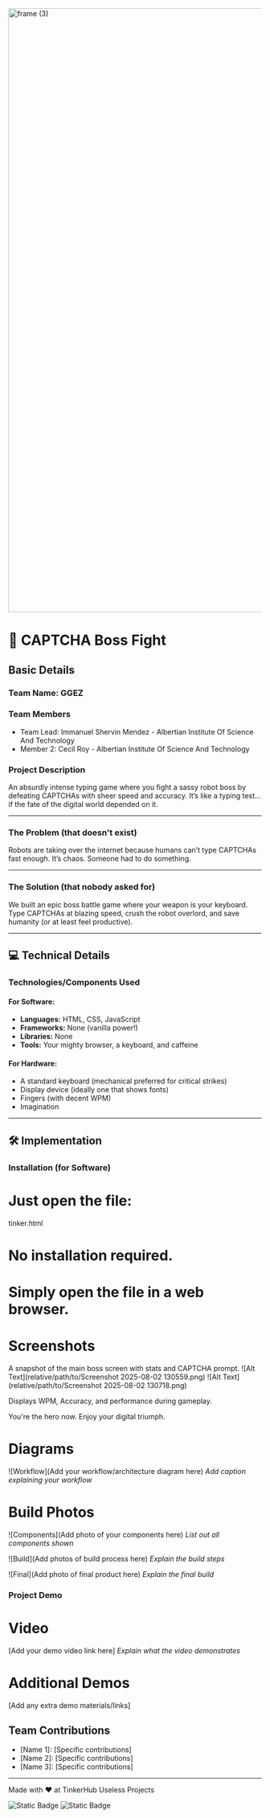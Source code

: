 <img width="3188" height="1202" alt="frame (3)" src="https://github.com/user-attachments/assets/517ad8e9-ad22-457d-9538-a9e62d137cd7" />


# 🤖 CAPTCHA Boss Fight


## Basic Details
### Team Name: GGEZ


### Team Members
- Team Lead: Immanuel Shervin Mendez - Albertian Institute Of Science And Technology
- Member 2: Cecil Roy - Albertian Institute Of Science And Technology



### Project Description  
An absurdly intense typing game where you fight a sassy robot boss by defeating CAPTCHAs with sheer speed and accuracy. It’s like a typing test... if the fate of the digital world depended on it.

---

### The Problem (that doesn't exist)  
Robots are taking over the internet because humans can’t type CAPTCHAs fast enough. It’s chaos. Someone had to do something.

---

### The Solution (that nobody asked for)  
We built an epic boss battle game where your weapon is your keyboard. Type CAPTCHAs at blazing speed, crush the robot overlord, and save humanity (or at least feel productive).

---

## 💻 Technical Details

### Technologies/Components Used

#### For Software:
- **Languages:** HTML, CSS, JavaScript  
- **Frameworks:** None (vanilla power!)  
- **Libraries:** None  
- **Tools:** Your mighty browser, a keyboard, and caffeine

#### For Hardware:
- A standard keyboard (mechanical preferred for critical strikes)
- Display device (ideally one that shows fonts)
- Fingers (with decent WPM)
- Imagination

---

## 🛠️ Implementation

### Installation (for Software)
# Just open the file:
tinker.html

# No installation required.
# Simply open the file in a web browser.


# Screenshots 
A snapshot of the main boss screen with stats and CAPTCHA prompt.
![Alt Text](relative/path/to/Screenshot 2025-08-02 130559.png)
![Alt Text](relative/path/to/Screenshot 2025-08-02 130718.png)

Displays WPM, Accuracy, and performance during gameplay.


You're the hero now. Enjoy your digital triumph.


# Diagrams
![Workflow](Add your workflow/architecture diagram here)
*Add caption explaining your workflow*


# Build Photos
![Components](Add photo of your components here)
*List out all components shown*

![Build](Add photos of build process here)
*Explain the build steps*

![Final](Add photo of final product here)
*Explain the final build*

### Project Demo
# Video
[Add your demo video link here]
*Explain what the video demonstrates*

# Additional Demos
[Add any extra demo materials/links]

## Team Contributions
- [Name 1]: [Specific contributions]
- [Name 2]: [Specific contributions]
- [Name 3]: [Specific contributions]

---
Made with ❤️ at TinkerHub Useless Projects 

![Static Badge](https://img.shields.io/badge/TinkerHub-24?color=%23000000&link=https%3A%2F%2Fwww.tinkerhub.org%2F)
![Static Badge](https://img.shields.io/badge/UselessProjects--25-25?link=https%3A%2F%2Fwww.tinkerhub.org%2Fevents%2FQ2Q1TQKX6Q%2FUseless%2520Projects)


